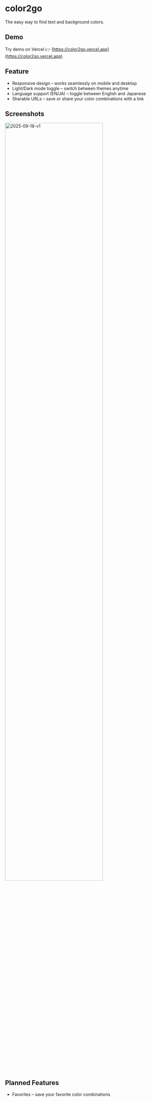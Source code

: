# color2go

The easy way to find text and background colors.

## Demo
Try demo on Vercel 👉 [https://color2go.vercel.app](https://color2go.vercel.app)

## Feature
- Responsive design – works seamlessly on mobile and desktop
- Light/Dark mode toggle – switch between themes anytime
- Language support (EN/JA) – toggle between English and Japanese
- Sharable URLs – save or share your color combinations with a link

## Screenshots
<img width="80%" alt="2025-09-18-v1" src="https://github.com/user-attachments/assets/a84c8c93-52f5-4208-bc30-03461171ead2" />

## Planned Features
- Favorites – save your favorite color combinations
